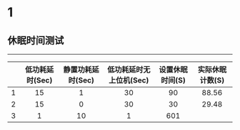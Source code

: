 # 1

## 休眠时间测试

---

||低功耗延时(Sec)|静置功耗延时(Sec)|低功耗延时无上位机(Sec)|设置休眠时间(S)|实际休眠计数(S)|
|:--:|:--:|:--:|:--:|:--:|:--:|
|1|15|1|30|90|88.56|
|2|15|0|30|30|29.48|
|3|1|10|1|601||
